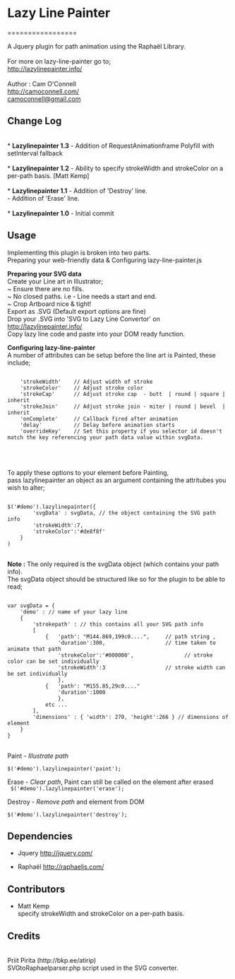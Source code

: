 <h1>Lazy Line Painter</h1>
=================

A Jquery plugin for path animation using the Raphaël Library. 
<br><br>
For more on lazy-line-painter go to;<br>
http://lazylinepainter.info/
<br><br>
Author : Cam O'Connell<br>
http://camoconnell.com/ <br>
camoconnell@gmail.com<br>

<h2> Change Log </h2><br>
* <b>Lazylinepainter 1.3</b> 
		- Addition of RequestAnimationframe Polyfill with setInterval fallback<br> 
<br>
* <b>Lazylinepainter 1.2</b> 
		- Ability to specify strokeWidth and strokeColor on a per-path basis. [Matt Kemp]<br> 
<br>
* <b>Lazylinepainter 1.1</b> 
		- Addition of 'Destroy' line. <br> 
		- Addition of 'Erase' line.<br> 
<br>
* <b>Lazylinepainter 1.0</b> 
		- Initial commit 

<h2> Usage </h2> 
Implementing this plugin is broken into two parts.<br>
Preparing your web-friendly data & Configuring lazy-line-painter.js<br>

 
<b>Preparing your SVG data </b><br>
Create your Line art in Illustrator; <br>
	~  Ensure there are no fills.<br>
	~  No closed paths. i.e - Line needs a start and end.<br>
	~  Crop Artboard nice & tight!<br>
Export as .SVG (Default export options are fine)<br>
Drop your .SVG into 'SVG to Lazy Line Convertor' on http://lazylinepainter.info/ <br>
Copy lazy line code and paste into your DOM ready function.
 
<b>Configuring lazy-line-painter</b><br>
A number of attributes can be setup before the line art is Painted,
these include;
<pre><code>   
	'strokeWidth'    // Adjust width of stroke
	'strokeColor'    // Adjust stroke color 
	'strokeCap'      // Adjust stroke cap  - butt  | round | square | inherit
	'strokeJoin'     // Adjust stroke join - miter | round | bevel  | inherit
	'onComplete'     // Callback fired after animation
	'delay'          // Delay before animation starts
	'overrideKey'    // Set this property if you selector id doesn't match the key referencing your path data value within svgData. 
</code> </pre>
<br><br>
To apply these options to your element before Painting, <br>
pass lazylinepainter an object as an argument containing the attritubes you wish to alter; 
<pre><code> 
$('#demo').lazylinepainter({    
    	'svgData' : svgData, // the object containing the SVG path info 
		'strokeWidth':7,  
		'strokeColor':'#de8f8f'	
	}
) 
</code> </pre>
<b>Note :</b> The only required is the svgData object (which contains your path info).<br>
The svgData object should be structured like so for the plugin to be able to read;
<pre><code>
var svgData = { 
	'demo' : // name of your lazy line
	{ 
		'strokepath' : // this contains all your SVG path info
		[ 
			{   'path': "M144.869,199c0....",     // path string , 
			    'duration':300,                   // time taken to animate that path
			    'strokeColor':'#000000',                // stroke color can be set individually
			    'strokeWidth':3                   // stroke width can be set individually
			    },
			{   'path': "M155.85,29c0...."
			    'duration':1000
			    },
			etc ...
		],  
		'dimensions' : { 'width': 270, 'height':266 } // dimensions of element
	}
}
</code> </pre>

Paint - <i>Illustrate path</i> <br>
<code> $('#demo').lazylinepainter('paint');</code>

Erase - <i>Clear path</i>, Paint can still be called on the element after erased<br>
<code> $('#demo').lazylinepainter('erase'); </code>

Destroy - <i>Remove path</i> and element from DOM<br>
<code> $('#demo').lazylinepainter('destroy'); </code>

<h2>Dependencies</h2>

  - Jquery 
    http://jquery.com/

  - Raphaël
    http://raphaeljs.com/ 

<h2>Contributors</h2>

  - Matt Kemp <br>
    specify strokeWidth and strokeColor on a per-path basis.
 


<h2>Credits</h2>
<br> 
Priit Pirita (http://bkp.ee/atirip)<br>
SVGtoRaphaelparser.php script used in the SVG converter. 

